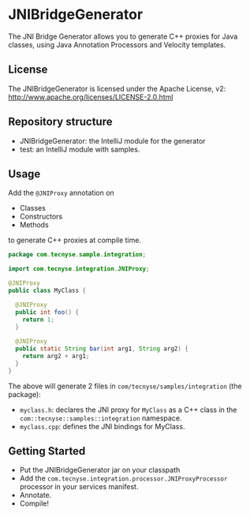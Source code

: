 # JNIBridgeGenerator

The JNI Bridge Generator allows you to generate C++ proxies for Java classes, using Java Annotation Processors and Velocity templates.

## License

The JNIBridgeGenerator is licensed under the Apache License, v2: http://www.apache.org/licenses/LICENSE-2.0.html

## Repository structure

- JNIBridgeGenerator: the IntelliJ module for the generator
- test: an IntelliJ module with samples.

## Usage

Add the `@JNIProxy` annotation on

- Classes
- Constructors
- Methods

to generate C++ proxies at compile time.

```java
package com.tecnyse.sample.integration;

import com.tecnyse.integration.JNIProxy;

@JNIProxy
public class MyClass {

  @JNIProxy
  public int foo() {
    return 1;
  }
  
  @JNIProxy
  public static String bar(int arg1, String arg2) {
    return arg2 + arg1;
  }
}
```

The above will generate 2 files in `com/tecnyse/samples/integration` (the package):

- `myclass.h`: declares the JNI proxy for `MyClass` as a C++ class in the `com::tecnyse::samples::integration` namespace.
- `myclass.cpp`: defines the JNI bindings for MyClass.

## Getting Started

- Put the JNIBridgeGenerator jar on your classpath
- Add the `com.tecnyse.integration.processor.JNIProxyProcessor` processor in your services manifest.
- Annotate.
- Compile!
